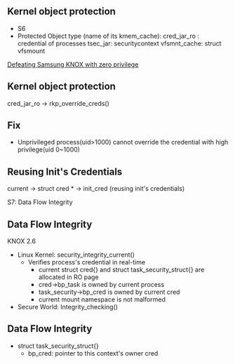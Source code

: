 ## Kernel object protection

* S6
* Protected Object type (name of its kmem_cache):
   cred_jar_ro : credential of processes
   tsec_jar: securitycontext
   vfsmnt_cache: struct vfsmount

[Defeating Samsung KNOX
with zero privilege](https://www.blackhat.com/docs/us-17/thursday/us-17-Shen-Defeating-Samsung-KNOX-With-Zero-Privilege-wp.pdf)

## Kernel object protection
   cred_jar_ro -> rkp_override_creds()

## Fix

* Unprivileged process(uid>1000) cannot override the credential with high privilege(uid 0~1000)

## Reusing Init's Credentials

current -> struct cred * -> init_cred (reusing init's credentials)

S7: Data Flow Integrity

## Data Flow Integrity
KNOX 2.6

* Linux Kernel: security_integrity_current()
   * Verifies process's credential in real-time
     * current struct cred{} and struct task_security_struct{} are allocated in RO page
     * cred->bp_task is owned by current process
     * task_security->bp_cred is owned by current cred
     * current mount namespace is not malformed
* Secure World: Integrity_checking()

## Data Flow Integrity
* struct task_security_struct{}
   * bp_cred: pointer to this context's owner cred
